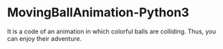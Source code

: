 # MovingBallAnimation-Python3
It is a code of an animation in which colorful balls are colliding. Thus, you can enjoy their adventure.
